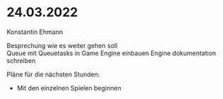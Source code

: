 
# 24.03.2022
Konstantin Ehmann

Besprechung wie es weiter gehen soll  
Queue mit Queuetasks in Game Engine einbauen
Engine dokumentation schreiben

Pläne für die nächsten Stunden:
- Mit den einzelnen Spielen beginnen

